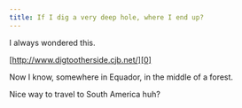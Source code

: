 ```yaml
---
title: If I dig a very deep hole, where I end up?
---
```


I always wondered this.

[http://www.digtootherside.cjb.net/][0]

Now I know, somewhere in Equador, in the middle of a forest.

Nice way to travel to South America huh?

[0]: http://www.digtootherside.cjb.net/
